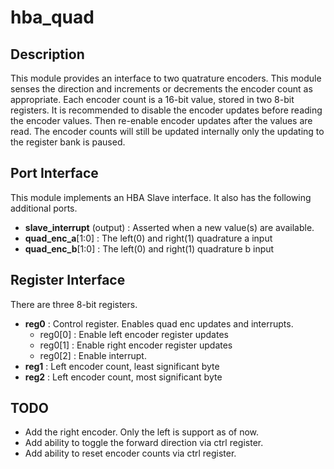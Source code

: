 # hba_quad

## Description


This module provides an interface to two
quatrature encoders.  This module senses the direction
and increments or decrements the encoder count as appropriate.
Each encoder count is a 16-bit value, stored in two
8-bit registers.  It is recommended to disable the encoder
updates before reading the encoder values.  Then re-enable
encoder updates after the values are read.  The encoder
counts will still be updated internally only the updating
to the register bank is paused.

## Port Interface

This module implements an HBA Slave interface.
It also has the following additional ports.

* __slave_interrupt__ (output) : Asserted when a new value(s) are available.
* __quad_enc_a__[1:0] : The left(0) and right(1) quadrature a input
* __quad_enc_b__[1:0] : The left(0) and right(1) quadrature b input


## Register Interface

There are three 8-bit registers.

* __reg0__ : Control register. Enables quad enc updates and interrupts.
    * reg0[0] : Enable left encoder register updates
    * reg0[1] : Enable right encoder register updates
    * reg0[2] : Enable interrupt.
* __reg1__ : Left encoder count, least significant byte
* __reg2__ : Left encoder count, most significant byte

## TODO

* Add the right encoder. Only the left is support as of now.
* Add ability to toggle the forward direction via ctrl register.
* Add ability to reset encoder counts via ctrl register.

